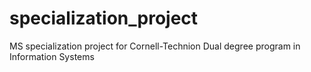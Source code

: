 # specialization_project
MS specialization project for Cornell-Technion Dual degree program in Information Systems
